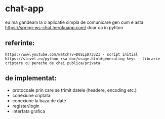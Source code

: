 # chat-app
eu ma gandeam la o aplicatie simpla de comunicare gen cum e asta
https://spring-ws-chat.herokuapp.com/ doar ca in pyhton

## referinte:
```
https://www.youtube.com/watch?v=D0SLpD7JvZI - script initial
https://stuvel.eu/python-rsa-doc/usage.html#generating-keys - librarie criptare cu pereche de chei publica/privata
```

## de implementat:
- protocoale prin care se trimit datele (headere, encoding etc.)
- conexiune criptata
- conexiune la baza de date
- register/login
- interfata grafica
